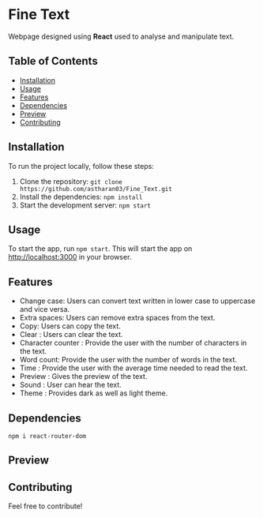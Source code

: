 
# Fine Text

Webpage designed using **React** used to analyse and manipulate text.
## Table of Contents

- [Installation](#installation)
- [Usage](#usage)
- [Features](#features)
- [Dependencies](#dependencies)
- [Preview](#preview)
- [Contributing](#contributing)

## Installation
To run the project locally, follow these steps:

1. Clone the repository: `git clone https://github.com/astharan03/Fine_Text.git`
2. Install the dependencies: `npm install`
3. Start the development server: `npm start`

## Usage

To start the app, run `npm start`. This will start the app on [http://localhost:3000](http://localhost:3000) in your browser.

## Features

- Change case: Users can convert text written in lower case to uppercase and vice versa.
- Extra spaces: Users can remove extra spaces from the text.
- Copy: Users can copy the text.
- Clear : Users can clear the text.
- Character counter : Provide the user with the number of characters in the text.
- Word count: Provide the user with the number of words in the text.
- Time : Provide the user with the average time needed to read the text.
- Preview : Gives the preview of the text.
- Sound : User can hear the text. 
- Theme : Provides dark as well as light theme. 

## Dependencies
```
npm i react-router-dom
```
## Preview
<p>
  
</p>

## Contributing

Feel free to contribute! 
